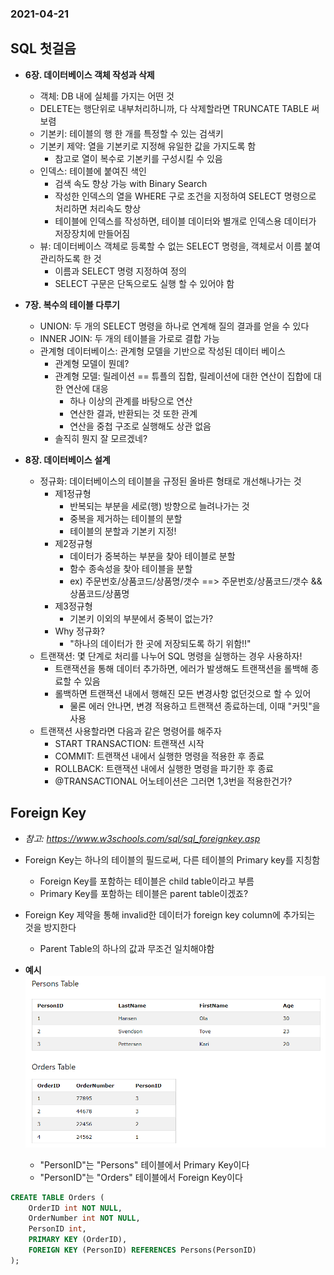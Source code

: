 ### 2021-04-21

## SQL 첫걸음
- __6장. 데이터베이스 객체 작성과 삭제__
    - 객체: DB 내에 실체를 가지는 어떤 것
    - DELETE는 행단위로 내부처리하니까, 다 삭제할라면 TRUNCATE TABLE 써보렴
    - 기본키: 테이블의 행 한 개를 특정할 수 있는 검색키
    - 기본키 제약: 열을 기본키로 지정해 유일한 값을 가지도록 함
        - 참고로 열이 복수로 기본키를 구성시킬 수 있음
    - 인덱스: 테이블에 붙여진 색인
        - 검색 속도 향상 가능 with Binary Search
        - 작성한 인덱스의 열을 WHERE 구로 조건을 지정하여 SELECT 명령으로 처리하면 처리속도 향상
        - 테이블에 인덱스를 작성하면, 테이블 데이터와 별개로 인덱스용 데이터가 저장장치에 만들어짐
    - 뷰: 데이터베이스 객체로 등록할 수 없는 SELECT 명령을, 객체로서 이름 붙여 관리하도록 한 것
        - 이름과 SELECT 명령 지정하여 정의
        - SELECT 구문은 단독으로도 실행 할 수 있어야 함
        
- __7장. 복수의 테이블 다루기__
    - UNION: 두 개의 SELECT 명령을 하나로 연계해 질의 결과를 얻을 수 있다
    - INNER JOIN: 두 개의 테이블을 가로로 결합 가능
    - 관계형 데이터베이스: 관계형 모델을 기반으로 작성된 데이터 베이스
        - 관계형 모델이 뭔뎨?
        - 관계형 모델: 릴레이션 == 튜플의 집합, 릴레이션에 대한 연산이 집합에 대한 연산에 대응
            - 하나 이상의 관계를 바탕으로 연산
            - 연산한 결과, 반환되는 것 또한 관계
            - 연산을 중첩 구조로 실행해도 상관 없음
        - 솔직히 뭔지 잘 모르겠네?

- __8장. 데이터베이스 설계__
    - 정규화: 데이터베이스의 테이블을 규정된 올바른 형태로 개선해나가는 것
        - 제1정규형
            - 반복되는 부분을 세로(행) 방향으로 늘려나가는 것
            - 중복을 제거하는 테이블의 분할
            - 테이블의 분할과 기본키 지정!
        - 제2정규형
            - 데이터가 중복하는 부분을 찾아 테이블로 분할
            - 함수 종속성을 찾아 테이블을 분할
            - ex) 주문번호/상품코드/상품명/갯수 ==> 주문번호/상품코드/갯수 && 상품코드/상품명
        - 제3정규형
            - 기본키 이외의 부분에서 중복이 없는가?
        - Why 정규화?
            - "하나의 데이터가 한 곳에 저장되도록 하기 위함!!"
    - 트랜잭션: 몇 단계로 처리를 나누어 SQL 명령을 실행하는 경우 사용하자!
        - 트랜잭션을 통해 데이터 추가하면, 에러가 발생해도 트랜잭션을 롤백해 종료할 수 있음
        - 롤백하면 트랜잭션 내에서 행해진 모든 변경사항 없던것으로 할 수 있어
            - 물론 에러 안나면, 변경 적용하고 트랜잭션 종료하는데, 이때 "커밋"을 사용
    - 트랜잭션 사용할라면 다음과 같은 명령어를 해주자
        - START TRANSACTION: 트랜잭션 시작
        - COMMIT: 트랜잭션 내에서 실행한 명령을 적용한 후 종료
        - ROLLBACK: 트랜잭션 내에서 실행한 명령을 파기한 후 종료
        - @TRANSACTIONAL 어노테이션은 그러면 1,3번을 적용한건가?
        
## Foreign Key
- *참고: https://www.w3schools.com/sql/sql_foreignkey.asp*

- Foreign Key는 하나의 테이블의 필드로써, 다른 테이블의 Primary key를 지칭함
    - Foreign Key를 포함하는 테이블은 child table이라고 부름
    - Primary Key를 포함하는 테이블은 parent table이겠죠?
    
- Foreign Key 제약을 통해 invalid한 데이터가 foreign key column에 추가되는 것을 방지한다
    - Parent Table의 하나의 값과 무조건 일치해야함

- __예시__
![foreignKey](../image/foreignKey_2021_04_21.PNG)
    - "PersonID"는 "Persons" 테이블에서 Primary Key이다
    - "PersonID"는 "Orders" 테이블에서 Foreign Key이다
    
```sql
CREATE TABLE Orders (
    OrderID int NOT NULL,
    OrderNumber int NOT NULL,
    PersonID int,
    PRIMARY KEY (OrderID),
    FOREIGN KEY (PersonID) REFERENCES Persons(PersonID)
);
```
